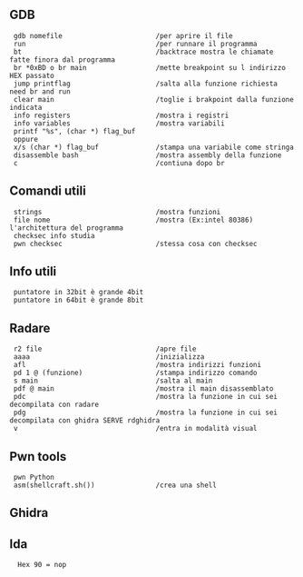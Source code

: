 
## GDB
     gdb nomefile                       /per aprire il file
     run                                /per runnare il programma
     bt                                 /backtrace mostra le chiamate fatte finora dal programma
     br *0xBD o br main                 /mette breakpoint su l indirizzo HEX passato
     jump printflag                     /salta alla funzione richiesta need br and run
     clear main                         /toglie i brakpoint dalla funzione indicata
     info registers                     /mostra i registri
     info variables                     /mostra variabili
     printf "%s", (char *) flag_buf 
     oppure 
     x/s (char *) flag_buf              /stampa una variabile come stringa
     disassemble bash                   /mostra assembly della funzione
     c                                  /contiuna dopo br
## Comandi utili
     strings                            /mostra funzioni
     file nome                          /mostra (Ex:intel 80386) l'architettura del programma
     checksec info studia
     pwn checksec                       /stessa cosa con checksec
## Info utili

     puntatore in 32bit è grande 4bit
     puntatore in 64bit è grande 8bit

 
## Radare
     r2 file                            /apre file
     aaaa                               /inizializza
     afl                                /mostra indirizzi funzioni
     pd 1 @ (funzione)                  /stampa indirizzo comando
     s main                             /salta al main
     pdf @ main                         /mostra il main disassemblato
     pdc                                /mostra la funzione in cui sei decompilata con radare
     pdg                                /mostra la funzione in cui sei decompilata con ghidra SERVE rdghidra
     v                                  /entra in modalità visual
## Pwn tools

     pwn Python
     asm(shellcraft.sh())               /crea una shell 

 
## Ghidra
 
## Ida

      Hex 90 = nop
